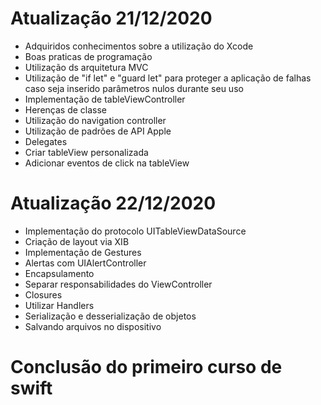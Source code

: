 # Atualização 21/12/2020

* Adquiridos conhecimentos sobre a utilização do Xcode
* Boas praticas de programação
* Utilização ds arquitetura MVC
* Utilização de "if let" e "guard let" para proteger a aplicação de falhas caso seja inserido parâmetros nulos durante seu uso
* Implementação de tableViewController
* Herenças de classe
* Utilização do navigation controller
* Utilização de padrões de API Apple
* Delegates
* Criar tableView personalizada
* Adicionar eventos de click na tableView

# Atualização 22/12/2020

* Implementação do protocolo UITableViewDataSource
* Criação de layout via XIB
* Implementação de Gestures
* Alertas com UIAlertController
* Encapsulamento 
* Separar responsabilidades do ViewController
* Closures
* Utilizar Handlers
* Serialização e desserialização de objetos
* Salvando arquivos no dispositivo 

# Conclusão do primeiro curso de swift
